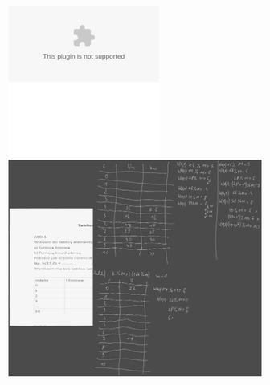 ![](Notatki/Semestr%204/Algorytmy%20i%20złożoność%20obliczeniowa/Ćwiczenia/Ćwiczenie%2011/cwmat_11_hash.ppt)
![](Notatki/Semestr%204/Algorytmy%20i%20złożoność%20obliczeniowa/Ćwiczenia/Ćwiczenie%2011/azo_cw_hash.pdf)
![](Notatki/Semestr%204/Algorytmy%20i%20złożoność%20obliczeniowa/Ćwiczenia/Ćwiczenie%2011/Drawing%202024-06-13%2008.37.46.excalidraw.svg)